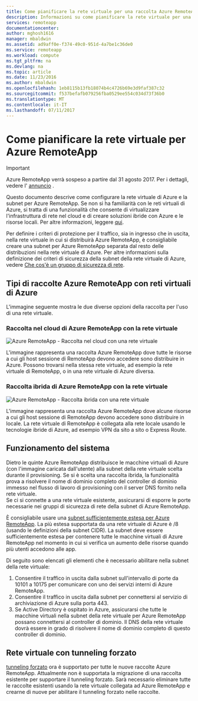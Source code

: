 ```yaml
---
title: Come pianificare la rete virtuale per una raccolta Azure RemoteApp | Microsoft Docs
description: Informazioni su come pianificare la rete virtuale per una raccolta Azure RemoteApp.
services: remoteapp
documentationcenter: 
author: mghosh1616
manager: mbaldwin
ms.assetid: ad9aff0e-f374-49c0-951d-4a7be1c36de0
ms.service: remoteapp
ms.workload: compute
ms.tgt_pltfrm: na
ms.devlang: na
ms.topic: article
ms.date: 11/23/2016
ms.author: mbaldwin
ms.openlocfilehash: 1eb8115b13fb18074b4c4726b69e3d9faf387c32
ms.sourcegitcommit: f537befafb079256fba0529ee554c034d73f36b0
ms.translationtype: MT
ms.contentlocale: it-IT
ms.lasthandoff: 07/11/2017
---
```

# <a name="how-to-plan-your-virtual-network-for-azure-remoteapp"></a>Come pianificare la rete virtuale per Azure RemoteApp
> [!IMPORTANT]
> Azure RemoteApp verrà sospeso a partire dal 31 agosto 2017. Per i dettagli, vedere l' [annuncio](https://go.microsoft.com/fwlink/?linkid=821148) .
> 
> 

Questo documento descrive come configurare la rete virtuale di Azure e la subnet per Azure RemoteApp. Se non si ha familiarità con le reti virtuali di Azure, si tratta di una funzionalità che consente di virtualizzare l'infrastruttura di rete nel cloud e di creare soluzioni ibride con Azure e le risorse locali. Per altre informazioni, leggere [qui](../virtual-network/virtual-networks-overview.md).

Per definire i criteri di protezione per il traffico, sia in ingresso che in uscita, nella rete virtuale in cui si distribuirà Azure RemoteApp, è consigliabile creare una subnet per Azure RemoteApp separata dal resto delle distribuzioni nella rete virtuale di Azure. Per altre informazioni sulla definizione dei criteri di sicurezza della subnet della rete virtuale di Azure, vedere [Che cos'è un gruppo di sicurezza di rete](../virtual-network/virtual-networks-nsg.md).

## <a name="types-of-azure-remoteapp-collections-with-azure-virtual-networks"></a>Tipi di raccolte Azure RemoteApp con reti virtuali di Azure
L'immagine seguente mostra le due diverse opzioni della raccolta per l'uso di una rete virtuale.

### <a name="azure-remoteapp-cloud-collection-with-vnet"></a>Raccolta nel cloud di Azure RemoteApp con la rete virtuale
 ![Azure RemoteApp - Raccolta nel cloud con una rete virtuale](./media/remoteapp-planvpn/ra-cloudvpn.png)

L'immagine rappresenta una raccolta Azure RemoteApp dove tutte le risorse a cui gli host sessione di RemoteApp devono accedere sono distribuire in Azure. Possono trovarsi nella stessa rete virtuale, ad esempio la rete virtuale di RemoteApp, o in una rete virtuale di Azure diversa.

### <a name="azure-remoteapp-hybrid-collection-with-vnet"></a>Raccolta ibrida di Azure RemoteApp con la rete virtuale
![Azure RemoteApp - Raccolta ibrida con una rete virtuale](./media/remoteapp-planvpn/ra-hybridvpn.png)

L'immagine rappresenta una raccolta Azure RemoteApp dove alcune risorse a cui gli host sessione di RemoteApp devono accedere sono distribuire in locale. La rete virtuale di RemoteApp è collegata alla rete locale usando le tecnologie ibride di Azure, ad esempio VPN da sito a sito o Express Route.

## <a name="how-the-system-works"></a>Funzionamento del sistema
Dietro le quinte Azure RemoteApp distribuisce le macchine virtuali di Azure (con l'immagine caricata dall'utente) alla subnet della rete virtuale scelta durante il provisioning. Se si è scelta una raccolta ibrida, la funzionalità prova a risolvere il nome di dominio completo del controller di dominio immesso nel flusso di lavoro di provisioning con il server DNS fornito nella rete virtuale.  
Se ci si connette a una rete virtuale esistente, assicurarsi di esporre le porte necessarie nei gruppi di sicurezza di rete della subnet di Azure RemoteApp. 

È consigliabile usare una [subnet sufficientemente estesa per Azure RemoteApp](remoteapp-vnetsizing.md). La più estesa supportata da una rete virtuale di Azure è /8 (usando le definizioni della subnet CIDR). La subnet deve essere sufficientemente estesa per contenere tutte le macchine virtuali di Azure RemoteApp nel momento in cui si verifica un aumento delle risorse quando più utenti accedono alle app. 

Di seguito sono elencati gli elementi che  è necessario abilitare nella subnet della rete virtuale: 

1. Consentire il traffico in uscita dalla subnet sull'intervallo di porte da 10101 a 10175 per comunicare con uno dei servizi interni di Azure RemoteApp.
2. Consentire il traffico in uscita dalla subnet per connettersi al servizio di archiviazione di Azure sulla porta 443.
3. Se Active Directory è ospitato in Azure, assicurarsi che tutte le macchine virtuali nella subnet della rete virtuale per Azure RemoteApp possano connettersi al controller di dominio. Il DNS della rete virtuale dovrà essere in grado di risolvere il nome di dominio completo di questo controller di dominio.

## <a name="virtual-network-with-forced-tunneling"></a>Rete virtuale con tunneling forzato
[tunneling forzato](../vpn-gateway/vpn-gateway-about-forced-tunneling.md) ora è supportato per tutte le nuove raccolte Azure RemoteApp. Attualmente non è supportata la migrazione di una raccolta esistente per supportare il tunneling forzato.  Sarà necessario eliminare tutte le raccolte esistenti usando la rete virtuale collegata ad Azure RemoteApp e crearne di nuove per abilitare il tunneling forzato nelle raccolte. 

